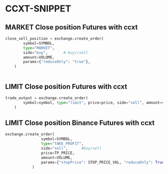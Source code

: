 # CCXT-SNIPPET

## MARKET Close position Futures with ccxt 
```python
close_sell_position = exchange.create_order(
        symbol=SYMBOL,
        type="MARKET",
        side="buy",       # buy//sell
        amount=VOLUME,
        params={"reduceOnly": "true"},
    )
```
```python

```

## LIMIT Close position Futures with ccxt
```python
trade_output = exchange.create_order(
        symbol=symbol, type="limit", price=price, side="sell", amount=volume
    )
```
## LIMIT Close position Binance Futures with ccxt

```python
exchange.create_order(
                symbol=SYMBOL,
                type="TAKE_PROFIT",
                side="sell",      #buy/sell
                price=TP_PRICE,
                amount=VOLUME,
                params={"stopPrice": STOP_PRICE_VAL, "reduceOnly": True},
            )
```
